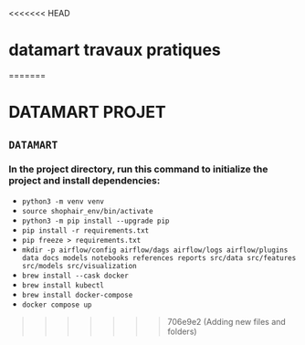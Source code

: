 <<<<<<< HEAD
# datamart travaux pratiques 
=======
# DATAMART PROJET

## `DATAMART`
### In the project directory, run this command to initialize the project and install dependencies:
- `python3 -m venv venv`
- `source shophair_env/bin/activate`
- `python3 -m pip install --upgrade pip`
- `pip install -r requirements.txt`
- `pip freeze > requirements.txt` 
- `mkdir -p airflow/config airflow/dags airflow/logs airflow/plugins data docs models notebooks references reports src/data src/features src/models src/visualization`
- `brew install --cask docker`
- `brew install kubectl`
- `brew install docker-compose`
- `docker compose up`
>>>>>>> 706e9e2 (Adding new files and folders)
